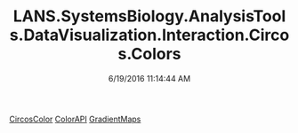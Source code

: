 ﻿---
title: LANS.SystemsBiology.AnalysisTools.DataVisualization.Interaction.Circos.Colors
date: 6/19/2016 11:14:44 AM
---

[CircosColor](T-LANS.SystemsBiology.AnalysisTools.DataVisualization.Interaction.Circos.Colors.CircosColor.html)
[ColorAPI](T-LANS.SystemsBiology.AnalysisTools.DataVisualization.Interaction.Circos.Colors.ColorAPI.html)
[GradientMaps](T-LANS.SystemsBiology.AnalysisTools.DataVisualization.Interaction.Circos.Colors.GradientMaps.html)
